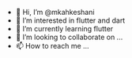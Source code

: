 - 👋 Hi, I’m @mkahkeshani
- 👀 I’m interested in flutter and dart
- 🌱 I’m currently learning flutter
- 💞️ I’m looking to collaborate on ...
- 📫 How to reach me ...

<!---
mkahkeshani/mkahkeshani is a ✨ special ✨ repository because its `README.md` (this file) appears on your GitHub profile.
You can click the Preview link to take a look at your changes.
--->
